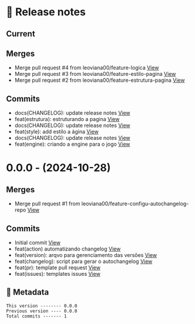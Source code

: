# 🎁 Release notes

## Current
## Merges
*  Merge pull request #4 from leoviana00/feature-logica [View](https://github.com/leoviana00/dio-dp-detona-ralph-game/commits/de2eadfb0543522828fe5973c28fb34b4e8c2e4a)
*  Merge pull request #3 from leoviana00/feature-estilo-pagina [View](https://github.com/leoviana00/dio-dp-detona-ralph-game/commits/35227a7f16c4ee32d98e2633be8ee00aee445377)
*  Merge pull request #2 from leoviana00/feature-estrutura-pagina [View](https://github.com/leoviana00/dio-dp-detona-ralph-game/commits/4f6d0a8a861f42aa8fcdec4920d5726c84fc1297)
## Commits
*  docs(CHANGELOG): update release notes [View](https://github.com/leoviana00/dio-dp-detona-ralph-game/commits/c7fcd715ef1a9a1a99daa9cc1181d53f29295a5b)
*  feat(estrutura): estruturando a pagina [View](https://github.com/leoviana00/dio-dp-detona-ralph-game/commits/c2a666f3f678143318b8b82b8a39e444d3ac0d07)
*  docs(CHANGELOG): update release notes [View](https://github.com/leoviana00/dio-dp-detona-ralph-game/commits/04ce50229d34c0cc7985226e9022b7891a5311be)
*  feat(style): add estilo a ágina [View](https://github.com/leoviana00/dio-dp-detona-ralph-game/commits/d274df567f36e4228d246dfa0fe8418644f784df)
*  docs(CHANGELOG): update release notes [View](https://github.com/leoviana00/dio-dp-detona-ralph-game/commits/aa4dc3bf8c2663254cbd30122a42c3324c5e0895)
*  feat(engine): criando a engine para o jogo [View](https://github.com/leoviana00/dio-dp-detona-ralph-game/commits/f97176cac1337355562e8345037b3d47186bcd5b)



# 0.0.0 - (2024-10-28)
## Merges
*  Merge pull request #1 from leoviana00/feature-configu-autochangelog-repo [View](https://github.com/leoviana00/dio-dp-detona-ralph-game/commits/3ff48ecf54ad5c73e5cadafff0a3f23ebe0bbefd)
## Commits
*  Initial commit [View](https://github.com/leoviana00/dio-dp-detona-ralph-game/commits/b62db239462b3fd8fd319c4b105549a7a4e0f5a5)
*  feat(action) automatizando changelog [View](https://github.com/leoviana00/dio-dp-detona-ralph-game/commits/ade4a818bd353ac324a92489d9754c3e6bc89495)
*  feat(version): arqvo para gerenciamento das versões [View](https://github.com/leoviana00/dio-dp-detona-ralph-game/commits/d1a66a001132401742e5299afac477180dc2fede)
*  feat(changelog): script para gerar o autochangelog [View](https://github.com/leoviana00/dio-dp-detona-ralph-game/commits/8f138a1e61fb63c7ae12e682d43f3c19e3e25f69)
*  feat(pr): template pull request [View](https://github.com/leoviana00/dio-dp-detona-ralph-game/commits/c9ea37e4ffdc4f89ef656e202787df9d92d14b7d)
*  feat(issues): templates issues [View](https://github.com/leoviana00/dio-dp-detona-ralph-game/commits/c325c432b6b932762597c1e0cf74ca4fe438a92a)
## 📝 Metadata
```
This version -------- 0.0.0
Previous version ---- 0.0.0
Total commits ------- 1
```
